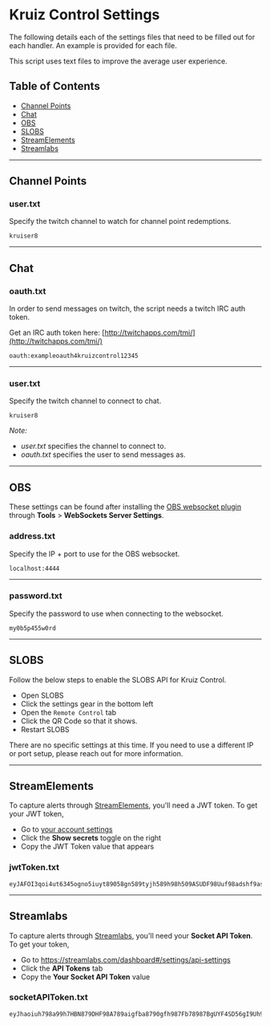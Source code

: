 # Kruiz Control Settings

The following details each of the settings files that need to be filled out for each handler. An example is provided for each file.

This script uses text files to improve the average user experience.

## Table of Contents

- [Channel Points](#channel-points)
- [Chat](#chat)
- [OBS](#obs)
- [SLOBS](#slobs)
- [StreamElements](#streamelements)
- [Streamlabs](#streamlabs)

***

## Channel Points

### user.txt
Specify the twitch channel to watch for channel point redemptions.
```
kruiser8
```

***

## Chat

### oauth.txt
In order to send messages on twitch, the script needs a twitch IRC auth token.

Get an IRC auth token here: [http://twitchapps.com/tmi/](http://twitchapps.com/tmi/)
```
oauth:exampleoauth4kruizcontrol12345
```

***

### user.txt
Specify the twitch channel to connect to chat.
```
kruiser8
```

*Note:*
- _user.txt_ specifies the channel to connect to.
- _oauth.txt_ specifies the user to send messages as.

***

## OBS
These settings can be found after installing the [OBS websocket plugin](https://github.com/Palakis/obs-websocket/releases) through **Tools** > **WebSockets Server Settings**.

### address.txt
Specify the IP + port to use for the OBS websocket.
```
localhost:4444
```

***

### password.txt
Specify the password to use when connecting to the websocket.
```
my0b5p455w0rd
```

***

## SLOBS
Follow the below steps to enable the SLOBS API for Kruiz Control.
- Open SLOBS
- Click the settings gear in the bottom left
- Open the `Remote Control` tab
- Click the QR Code so that it shows.
- Restart SLOBS

There are no specific settings at this time. If you need to use a different IP or port setup, please reach out for more information.

***

## StreamElements
To capture alerts through [StreamElements](https://streamelements.com/), you'll need a JWT token. To get your JWT token,
- Go to [your account settings](https://streamelements.com/dashboard/account/channels)
- Click the **Show secrets** toggle on the right
- Copy the JWT Token value that appears

### jwtToken.txt
```
eyJAFOI3qoi4ut6345ogno5iuyt89058gn589tyjh589h98h509ASUDF98Uuf98adshf9asfha89hga9hg9H8HA98HG98DAH98ADH8HG98ha989a9H9HG98DHh9DSHG89shg98h89DH98hh8H98gsdhg9D8SHD89GH9dshg89DSHG98HFSFNLJKFH98HNSDINVC98DSHGFw08hwewf
```

***

## Streamlabs
To capture alerts through [Streamlabs](https://streamlabs.com/), you'll need your **Socket API Token**. To get your token,

- Go to https://streamlabs.com/dashboard#/settings/api-settings
- Click the **API Tokens** tab
- Copy the **Your Socket API Token** value

### socketAPIToken.txt
```
eyJhaoiuh798a99h7HBN879DHF98A789aigfba8790gfh987Fb78987BgUYF4SD56gI9Uh98786rf7tVBg97Gf56dxCilbh8OYf6r5SDX6cuyoIB97768FD76d546SD6iGVBUIb9i980YH897676f8FiUB9OIu8g78D6d5BiIU
```
